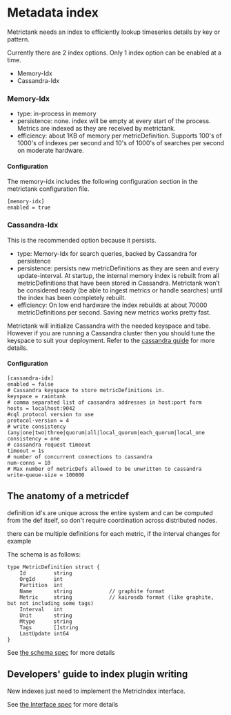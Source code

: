 # Metadata index

Metrictank needs an index to efficiently lookup timeseries details by key or pattern.

Currently there are 2 index options. Only 1 index option can be enabled at a time.
* Memory-Idx
* Cassandra-Idx

### Memory-Idx

* type: in-process in memory
* persistence: none.  index will be empty at every start of the process. Metrics are indexed as they are received by metrictank.
* efficiency: about 1KB of memory per metricDefinition.  Supports 100's of 1000's of indexes per second and 10's of 1000's of searches per second on moderate hardware.

#### Configuration
The memory-idx includes the following configuration section in the metrictank configuration file.

```
[memory-idx]
enabled = true
```

### Cassandra-Idx

This is the recommended option because it persists.

* type: Memory-Idx for search queries, backed by Cassandra for persistence
* persistence:  persists new metricDefinitions as they are seen and every update-interval.  At startup, the internal memory index is rebuilt from all metricDefinitions that have been stored in Cassandra.  Metrictank won’t be considered ready (be able to ingest metrics or handle searches) until the index has been completely rebuilt.
* efficiency: On low end hardware the index rebuilds at about 70000 metricDefinitions per second. Saving new metrics works pretty fast.

Metrictank will initialize Cassandra with the needed keyspace and tabe.  However if you are running a Cassandra cluster then you should tune the keyspace to suit your deployment.
Refer to the [cassandra guide](https://github.com/grafana/metrictank/blob/master/docs/cassandra.md) for more details.

#### Configuration
```
[cassandra-idx]
enabled = false
# Cassandra keyspace to store metricDefinitions in.
keyspace = raintank
# comma separated list of cassandra addresses in host:port form
hosts = localhost:9042
#cql protocol version to use
protocol-version = 4
# write consistency (any|one|two|three|quorum|all|local_quorum|each_quorum|local_one
consistency = one
# cassandra request timeout
timeout = 1s
# number of concurrent connections to cassandra
num-conns = 10
# Max number of metricDefs allowed to be unwritten to cassandra
write-queue-size = 100000
```


## The anatomy of a metricdef

definition id's are unique across the entire system and can be computed from the def itself, so don't require coordination across distributed nodes.

there can be multiple definitions for each metric, if the interval changes for example

The schema is as follows:

```
type MetricDefinition struct {
	Id         string            
	OrgId      int       
	Partition  int        
	Name       string            // graphite format
	Metric     string            // kairosdb format (like graphite, but not including some tags)
	Interval   int               
	Unit       string            
	Mtype      string            
	Tags       []string          
	LastUpdate int64                        
}
```

See [the schema spec](https://github.com/grafana/schema/blob/master/metric.go#L78) for more details

## Developers' guide to index plugin writing
New indexes just need to implement the MetricIndex interface.

See [the Interface spec](https://github.com/grafana/metrictank/blob/master/idx/idx.go#L22) for more details

